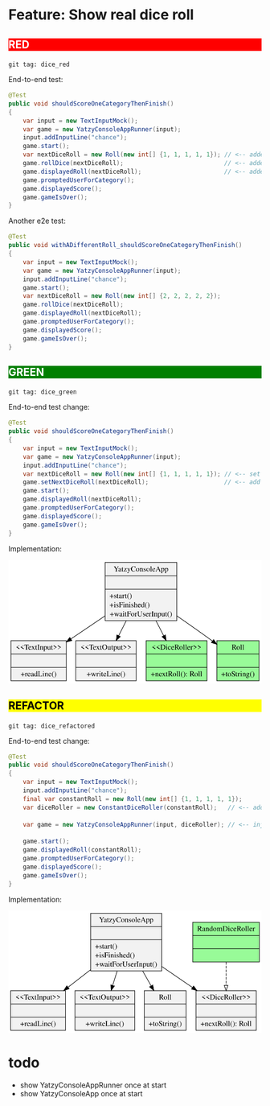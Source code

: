 # Feature: Show real dice roll

<h2 style="color: white; background: red">RED</h2>

`git tag: dice_red`

End-to-end test:

```java
@Test
public void shouldScoreOneCategoryThenFinish()
{
    var input = new TextInputMock();
    var game = new YatzyConsoleAppRunner(input);
    input.addInputLine("chance");
    game.start();
    var nextDiceRoll = new Roll(new int[] {1, 1, 1, 1, 1}); // <-- added
    game.rollDice(nextDiceRoll);                            // <-- added
    game.displayedRoll(nextDiceRoll);                       // <-- added
    game.promptedUserForCategory();
    game.displayedScore();
    game.gameIsOver();
}
```

Another e2e test:

```java
@Test
public void withADifferentRoll_shouldScoreOneCategoryThenFinish()
{
    var input = new TextInputMock();
    var game = new YatzyConsoleAppRunner(input);
    input.addInputLine("chance");
    game.start();
    var nextDiceRoll = new Roll(new int[] {2, 2, 2, 2, 2});
    game.rollDice(nextDiceRoll);
    game.displayedRoll(nextDiceRoll);
    game.promptedUserForCategory();
    game.displayedScore();
    game.gameIsOver();
}
```

<h2 style="color: white; background: green">GREEN</h2>

`git tag: dice_green`

End-to-end test change:

```java
@Test
public void shouldScoreOneCategoryThenFinish()
{
    var input = new TextInputMock();
    var game = new YatzyConsoleAppRunner(input);
    input.addInputLine("chance");
    var nextDiceRoll = new Roll(new int[] {1, 1, 1, 1, 1}); // <-- set dice roll before game start
    game.setNextDiceRoll(nextDiceRoll);                     // <-- add ability to set dice rolls
    game.start();
    game.displayedRoll(nextDiceRoll);
    game.promptedUserForCategory();
    game.displayedScore();
    game.gameIsOver();
}
```

Implementation:

![](../svg/dice_green.svg)

<h2 style="color: black; background: yellow">REFACTOR</h2>

`git tag: dice_refactored`

End-to-end test change:

```java
@Test
public void shouldScoreOneCategoryThenFinish()
{
    var input = new TextInputMock();
    input.addInputLine("chance");
    final var constantRoll = new Roll(new int[] {1, 1, 1, 1, 1});
    var diceRoller = new ConstantDiceRoller(constantRoll);   // <-- add DiceRoller stub

    var game = new YatzyConsoleAppRunner(input, diceRoller); // <-- inject diceRoller instead of setNextDiceRoll

    game.start();
    game.displayedRoll(constantRoll);
    game.promptedUserForCategory();
    game.displayedScore();
    game.gameIsOver();
}
```

Implementation:

![](../svg/dice_refactored.svg)

# todo
- show YatzyConsoleAppRunner once at start
- show YatzyConsoleApp once at start